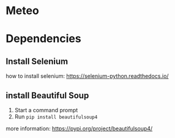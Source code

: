 # Meteo

# Dependencies

## Install Selenium 
how to install selenium: https://selenium-python.readthedocs.io/

## install Beautiful Soup 
1. Start a command prompt
2. Run `pip install beautifulsoup4`

more information: https://pypi.org/project/beautifulsoup4/
